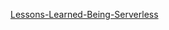
[Lessons-Learned-Being-Serverless](https://read.acloud.guru/six-months-of-serverless-lessons-learned-f6da86a73526)

